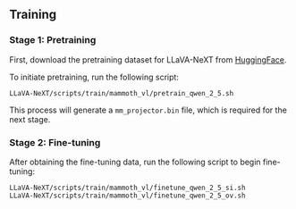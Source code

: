 ## Training

### Stage 1: Pretraining

First, download the pretraining dataset for LLaVA-NeXT from [HuggingFace](https://huggingface.co/datasets/liuhaotian/LLaVA-Pretrain).

To initiate pretraining, run the following script:

```
LLaVA-NeXT/scripts/train/mammoth_vl/pretrain_qwen_2_5.sh
```

This process will generate a `mm_projector.bin` file, which is required for the next stage.

### Stage 2: Fine-tuning

After obtaining the fine-tuning data, run the following script to begin fine-tuning:

```
LLaVA-NeXT/scripts/train/mammoth_vl/finetune_qwen_2_5_si.sh
LLaVA-NeXT/scripts/train/mammoth_vl/finetune_qwen_2_5_ov.sh
```